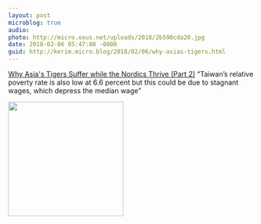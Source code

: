 ```yaml
---
layout: post
microblog: true
audio: 
photo: http://micro.oxus.net/uploads/2018/2b590cda20.jpg
date: 2018-02-06 05:47:08 -0800
guid: http://kerim.micro.blog/2018/02/06/why-asias-tigers.html
---
```

[Why Asia's Tigers Suffer while the Nordics Thrive (Part 2)](https://international.thenewslens.com/article/89122) “Taiwan’s relative poverty rate is also low at 6.6 percent but this could be due to stagnant wages, which depress the median wage”


<img src="http://micro.oxus.net/uploads/2018/2b590cda20.jpg" width="235" height="234" />
